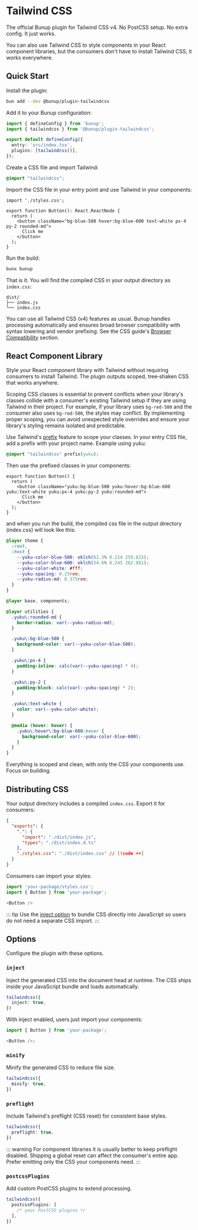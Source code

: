 # Tailwind CSS

The official Bunup plugin for Tailwind CSS v4. No PostCSS setup. No extra config. It just works.

You can also use Tailwind CSS to style components in your React component libraries, but the consumers don't have to install Tailwind CSS, it works everywhere.

## Quick Start

Install the plugin:

```bash
bun add --dev @bunup/plugin-tailwindcss
```

Add it to your Bunup configuration:

```ts [bunup.config.ts]
import { defineConfig } from 'bunup';
import { tailwindcss } from '@bunup/plugin-tailwindcss';

export default defineConfig({
  entry: 'src/index.tsx',
  plugins: [tailwindcss()],
});
```

Create a CSS file and import Tailwind:

```css [src/styles.css]
@import "tailwindcss";
```

Import the CSS file in your entry point and use Tailwind in your components:

```tsx [src/index.tsx]
import './styles.css';

export function Button(): React.ReactNode {
  return (
    <button className="bg-blue-500 hover:bg-blue-600 text-white px-4 py-2 rounded-md">
      Click me
    </button>
  );
}
```

Run the build:

```sh
bunx bunup
```

That is it. You will find the compiled CSS in your output directory as `index.css`:

```plaintext {3}
dist/
├── index.js
└── index.css
```

You can use all Tailwind CSS (v4) features as usual. Bunup handles processing automatically and ensures broad browser compatibility with syntax lowering and vendor prefixing. See the CSS guide's [Browser Compatibility](/docs/guide/css#browser-compatibility) section.

## React Component Library

Style your React component library with Tailwind without requiring consumers to install Tailwind. The plugin outputs scoped, tree‑shaken CSS that works anywhere.

Scoping CSS classes is essential to prevent conflicts when your library's classes collide with a consumer's existing Tailwind setup if they are using Tailwind in their project. For example, if your library uses `bg-red-500` and the consumer also uses `bg-red-500`, the styles may conflict. By implementing proper scoping, you can avoid unexpected style overrides and ensure your library's styling remains isolated and predictable.

Use Tailwind's [prefix](https://tailwindcss.com/docs/upgrade-guide#using-a-prefix) feature to scope your classes. In your entry CSS file, add a prefix with your project name. Example using yuku:

```css
@import "tailwindcss" prefix(yuku);
```

Then use the prefixed classes in your components:

```tsx [src/components/button.tsx]
export function Button() {
  return (
    <button className="yuku:bg-blue-500 yuku:hover:bg-blue-600 yuku:text-white yuku:px-4 yuku:py-2 yuku:rounded-md">
      Click me
    </button>
  );
}
```

and when you run the build, the compiled css file in the output directory (index.css) will look like this:

```css [dist/index.css]
@layer theme {
  :root,
  :host {
    --yuku-color-blue-500: oklch(62.3% 0.214 259.815);
    --yuku-color-blue-600: oklch(54.6% 0.245 262.881);
    --yuku-color-white: #fff;
    --yuku-spacing: 0.25rem;
    --yuku-radius-md: 0.375rem;
  }
}

@layer base, components;

@layer utilities {
  .yuku\:rounded-md {
    border-radius: var(--yuku-radius-md);
  }

  .yuku\:bg-blue-500 {
    background-color: var(--yuku-color-blue-500);
  }

  .yuku\:px-4 {
    padding-inline: calc(var(--yuku-spacing) * 4);
  }

  .yuku\:py-2 {
    padding-block: calc(var(--yuku-spacing) * 2);
  }

  .yuku\:text-white {
    color: var(--yuku-color-white);
  }

  @media (hover: hover) {
    .yuku\:hover\:bg-blue-600:hover {
      background-color: var(--yuku-color-blue-600);
    }
  }
}
```

Everything is scoped and clean, with only the CSS your components use. Focus on building.

## Distributing CSS

Your output directory includes a compiled `index.css`. Export it for consumers:

```json
{
  "exports": {
    ".": {
      "import": "./dist/index.js",
      "types": "./dist/index.d.ts"
    },
    "./styles.css": "./dist/index.css" // [!code ++]
  }
}
```

Consumers can import your styles:

```js
import 'your-package/styles.css';
import { Button } from 'your-package';

<Button />
```

::: tip
Use the [inject option](/docs/builtin-plugins/tailwindcss#inject) to bundle CSS directly into JavaScript so users do not need a separate CSS import.
:::

## Options

Configure the plugin with these options.

### `inject`

Inject the generated CSS into the document head at runtime. The CSS ships inside your JavaScript bundle and loads automatically.

```ts
tailwindcss({
  inject: true,
})
```

With inject enabled, users just import your components:

```js
import { Button } from 'your-package';

<Button />;
```

### `minify`

Minify the generated CSS to reduce file size.

```ts
tailwindcss({
  minify: true,
})
```

### `preflight`

Include Tailwind's preflight (CSS reset) for consistent base styles.

```ts
tailwindcss({
  preflight: true,
})
```

::: warning
For component libraries it is usually better to keep preflight disabled. Shipping a global reset can affect the consumer's entire app. Prefer emitting only the CSS your components need.
:::

### `postcssPlugins`

Add custom PostCSS plugins to extend processing.

```ts
tailwindcss({
  postcssPlugins: [
    /* your PostCSS plugins */
  ],
})
```
